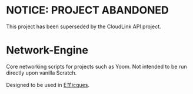 # NOTICE: PROJECT ABANDONED
This project has been superseded by the CloudLink API project.

# Network-Engine
Core networking scripts for projects such as Yoom. Not intended to be run directly upon vanilla Scratch.

Designed to be used in [E羊icques](https://github.com/SheepTester/scratch-gui).

